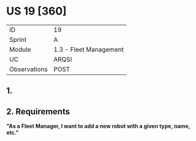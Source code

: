 # US 19 [360]

|              |                        |
| ------------ | ---------------------- |
| ID           | 19                     |
| Sprint       | A                      |
| Module       | 1.3 - Fleet Management |
| UC           | ARQSI                  |
| Observations | POST                   |

## 1.

## 2. Requirements

**"As a Fleet Manager, I want to add a new robot with a given type, name, etc."**
